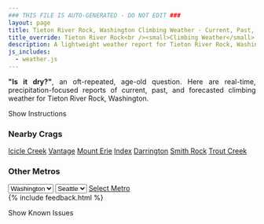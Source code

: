 ```yaml
---
### THIS FILE IS AUTO-GENERATED - DO NOT EDIT ###
layout: page
title: Tieton River Rock, Washington Climbing Weather - Current, Past, and Forecasted Report
title_override: Tieton River Rock<br /><small>Climbing Weather</small>
description: A lightweight weather report for Tieton River Rock, Washington. Optimized for slow internet connections.
js_includes:
  - weather.js
---
```


<section class="measure center lh-copy f5-ns f6 ph2 mv4" style="text-align: justify;">
<strong>"Is it dry?"</strong>, an oft-repeated, age-old question. Here are real-time,
precipitation-focused reports of current, past, and forecasted climbing weather for Tieton River Rock, Washington.
</section>

<p id="settings-toggle" class="mw5 b center tc hover-light-red black-70 pointer">Show Instructions</p>
<section id="settings" class="overflow-hidden" style="display:none;">
    <div class="mv2 ph2 center">
        <div class="fn f6 tc pv2">
            <p class="measure lh-copy center"><strong>Show/hide hourly forecasts</strong> by clicking the desired day.</p>
            <hr class="mw5 p0 mv2 o-60 b0 bt b--light-red light-red bg-light-red">
            <p class="measure lh-copy center"><strong>Current and Past conditions</strong> are measured by the nearest weather station. <strong>Forecast conditions</strong> are calculated and polled separately.</p>
            <hr class="mw5 p0 mv2 o-60 b0 bt b--light-red light-red bg-light-red">
            <p class="measure lh-copy center"><strong>Having issues?</strong> Try <a id="clear-cache" class="no-underline relative fancy-link light-red hover-light-red" href="#">clearing the local cache</a>.</p>
            <hr class="mw5 p0 mv2 o-60 b0 bt b--light-red light-red bg-light-red">
            <p class="measure lh-copy center">Weather data sourced from <a class="no-underline fancy-link relative light-red" target="_blank" href="https://www.weather.gov/documentation/services-web-api">weather.gov</a>.</p>
        </div>
    </div>
</section>
<section id="weather" data-crag="tieton-river-rock-washington" class="mv4-ns mv3 ph2 center"></section>
<section id="nearby" class="tc lh-copy">
  <h3>Nearby Crags</h3>
<a class="nowrap no-underline fancy-link relative light-red mh3" href="/crags/icicle-creek-washington-weather.html">Icicle Creek</a>
<a class="nowrap no-underline fancy-link relative light-red mh3" href="/crags/vantage-washington-weather.html">Vantage</a>
<a class="nowrap no-underline fancy-link relative light-red mh3" href="/crags/mount-erie-washington-weather.html">Mount Erie</a>
<a class="nowrap no-underline fancy-link relative light-red mh3" href="/crags/index-washington-weather.html">Index</a>
<a class="nowrap no-underline fancy-link relative light-red mh3" href="/crags/darrington-washington-weather.html">Darrington</a>
<a class="nowrap no-underline fancy-link relative light-red mh3" href="/crags/smith-rock-oregon-weather.html">Smith Rock</a>
<a class="nowrap no-underline fancy-link relative light-red mh3" href="/crags/trout-creek-oregon-weather.html">Trout Creek</a>
</section>
<section id="nearby" class="tc lh-copy">
  <h3>Other Metros</h3>
  <select class="ma1 bg-near-white pa2" id="stateSel">
    <option value="Texas">Texas</option>
    <option value="Washington" selected>Washington</option>
    <option value="Colorado">Colorado</option>
    <option value="Tennessee">Tennessee</option>
    <option value="Utah">Utah</option>
    <option value="California">California</option>
  </select>
  <select class="ma1 bg-near-white pa2" id="citySel">
    <option value="Seattle" selected>Seattle</option>
  </select>
  <a id="selectMetro" class="f6 link dim ph3 pv2 ma1 dib white bg-light-red" href="/crags/seattle-washington-weather.html">Select Metro</a>
  <script>
    var states = [];
    states["Texas"] = "Austin"
    states["Washington"] = "Seattle"
    states["Colorado"] = "Denver"
    states["Tennessee"] = "Nashville"
    states["Utah"] = "Salt Lake City"
    states["California"] = "San Francisco|Los Angeles"
  </script>
</section>
{% include feedback.html %}
<p id="issues-toggle" class="mw5 b center tc hover-light-red black-70 pointer">Show Known Issues</p>
<section id="issues" class="overflow-hidden tc f6">
</section>

<script>
  var weekly_PDT_70_159 = {"updated":"2022-11-18T05:30:49+00:00","units":"us","forecastGenerator":"BaselineForecastGenerator","generatedAt":"2022-11-18T08:38:50+00:00","updateTime":"2022-11-18T05:30:49+00:00","validTimes":"2022-11-17T23:00:00+00:00/P7DT15H","elevation":{"unitCode":"wmoUnit:m","value":1036.0152},"periods":[{"number":1,"name":"Overnight","startTime":"2022-11-18T00:00:00-08:00","endTime":"2022-11-18T06:00:00-08:00","isDaytime":false,"temperature":19,"temperatureUnit":"F","temperatureTrend":null,"windSpeed":"9 mph","windDirection":"NE","icon":"https://api.weather.gov/icons/land/night/skc?size=medium","shortForecast":"Clear","detailedForecast":"Clear, with a low around 19. Northeast wind around 9 mph."},{"number":2,"name":"Friday","startTime":"2022-11-18T06:00:00-08:00","endTime":"2022-11-18T18:00:00-08:00","isDaytime":true,"temperature":31,"temperatureUnit":"F","temperatureTrend":"falling","windSpeed":"7 mph","windDirection":"E","icon":"https://api.weather.gov/icons/land/day/skc?size=medium","shortForecast":"Sunny","detailedForecast":"Sunny. High near 31, with temperatures falling to around 26 in the afternoon. East wind around 7 mph."},{"number":3,"name":"Friday Night","startTime":"2022-11-18T18:00:00-08:00","endTime":"2022-11-19T06:00:00-08:00","isDaytime":false,"temperature":19,"temperatureUnit":"F","temperatureTrend":null,"windSpeed":"5 mph","windDirection":"SE","icon":"https://api.weather.gov/icons/land/night/skc?size=medium","shortForecast":"Clear","detailedForecast":"Clear, with a low around 19. Southeast wind around 5 mph."},{"number":4,"name":"Saturday","startTime":"2022-11-19T06:00:00-08:00","endTime":"2022-11-19T18:00:00-08:00","isDaytime":true,"temperature":32,"temperatureUnit":"F","temperatureTrend":null,"windSpeed":"7 mph","windDirection":"SE","icon":"https://api.weather.gov/icons/land/day/few?size=medium","shortForecast":"Sunny","detailedForecast":"Sunny, with a high near 32. Southeast wind around 7 mph."},{"number":5,"name":"Saturday Night","startTime":"2022-11-19T18:00:00-08:00","endTime":"2022-11-20T06:00:00-08:00","isDaytime":false,"temperature":18,"temperatureUnit":"F","temperatureTrend":null,"windSpeed":"7 mph","windDirection":"S","icon":"https://api.weather.gov/icons/land/night/few?size=medium","shortForecast":"Mostly Clear","detailedForecast":"Mostly clear, with a low around 18. South wind around 7 mph."},{"number":6,"name":"Sunday","startTime":"2022-11-20T06:00:00-08:00","endTime":"2022-11-20T18:00:00-08:00","isDaytime":true,"temperature":34,"temperatureUnit":"F","temperatureTrend":null,"windSpeed":"7 to 10 mph","windDirection":"SE","icon":"https://api.weather.gov/icons/land/day/bkn?size=medium","shortForecast":"Partly Sunny","detailedForecast":"Partly sunny, with a high near 34."},{"number":7,"name":"Sunday Night","startTime":"2022-11-20T18:00:00-08:00","endTime":"2022-11-21T06:00:00-08:00","isDaytime":false,"temperature":27,"temperatureUnit":"F","temperatureTrend":null,"windSpeed":"9 mph","windDirection":"SW","icon":"https://api.weather.gov/icons/land/night/bkn/snow,20?size=medium","shortForecast":"Mostly Cloudy then Slight Chance Light Snow","detailedForecast":"A slight chance of snow after 4am. Mostly cloudy, with a low around 27. Chance of precipitation is 20%."},{"number":8,"name":"Monday","startTime":"2022-11-21T06:00:00-08:00","endTime":"2022-11-21T18:00:00-08:00","isDaytime":true,"temperature":35,"temperatureUnit":"F","temperatureTrend":null,"windSpeed":"10 mph","windDirection":"S","icon":"https://api.weather.gov/icons/land/day/snow,20?size=medium","shortForecast":"Slight Chance Light Snow","detailedForecast":"A slight chance of snow. Partly sunny, with a high near 35. Chance of precipitation is 20%."},{"number":9,"name":"Monday Night","startTime":"2022-11-21T18:00:00-08:00","endTime":"2022-11-22T06:00:00-08:00","isDaytime":false,"temperature":29,"temperatureUnit":"F","temperatureTrend":null,"windSpeed":"9 mph","windDirection":"SW","icon":"https://api.weather.gov/icons/land/night/snow_fzra,40/snow_fzra,50?size=medium","shortForecast":"Chance Light Snow","detailedForecast":"A slight chance of snow before 7pm, then a chance of snow and a slight chance of freezing rain. Mostly cloudy, with a low around 29. Chance of precipitation is 50%. Little or no snow accumulation expected."},{"number":10,"name":"Tuesday","startTime":"2022-11-22T06:00:00-08:00","endTime":"2022-11-22T18:00:00-08:00","isDaytime":true,"temperature":37,"temperatureUnit":"F","temperatureTrend":null,"windSpeed":"7 to 13 mph","windDirection":"SW","icon":"https://api.weather.gov/icons/land/day/snow?size=medium","shortForecast":"Chance Light Snow","detailedForecast":"A chance of snow before 4pm, then a chance of rain and snow. Mostly cloudy, with a high near 37. New snow accumulation of less than half an inch possible."},{"number":11,"name":"Tuesday Night","startTime":"2022-11-22T18:00:00-08:00","endTime":"2022-11-23T06:00:00-08:00","isDaytime":false,"temperature":34,"temperatureUnit":"F","temperatureTrend":null,"windSpeed":"12 mph","windDirection":"W","icon":"https://api.weather.gov/icons/land/night/snow?size=medium","shortForecast":"Chance Rain And Snow","detailedForecast":"A chance of rain and snow. Mostly cloudy, with a low around 34. Little or no snow accumulation expected."},{"number":12,"name":"Wednesday","startTime":"2022-11-23T06:00:00-08:00","endTime":"2022-11-23T18:00:00-08:00","isDaytime":true,"temperature":40,"temperatureUnit":"F","temperatureTrend":null,"windSpeed":"12 mph","windDirection":"W","icon":"https://api.weather.gov/icons/land/day/snow?size=medium","shortForecast":"Chance Rain And Snow","detailedForecast":"A chance of rain and snow. Mostly cloudy, with a high near 40. Little or no snow accumulation expected."},{"number":13,"name":"Wednesday Night","startTime":"2022-11-23T18:00:00-08:00","endTime":"2022-11-24T06:00:00-08:00","isDaytime":false,"temperature":34,"temperatureUnit":"F","temperatureTrend":null,"windSpeed":"12 mph","windDirection":"W","icon":"https://api.weather.gov/icons/land/night/rain?size=medium","shortForecast":"Chance Rain","detailedForecast":"A chance of rain. Mostly cloudy, with a low around 34."},{"number":14,"name":"Thanksgiving Day","startTime":"2022-11-24T06:00:00-08:00","endTime":"2022-11-24T18:00:00-08:00","isDaytime":true,"temperature":43,"temperatureUnit":"F","temperatureTrend":null,"windSpeed":"12 to 15 mph","windDirection":"W","icon":"https://api.weather.gov/icons/land/day/rain?size=medium","shortForecast":"Chance Light Rain","detailedForecast":"A chance of rain. Mostly cloudy, with a high near 43."}]}
  var hourly_PDT_70_159 = {"@context":["https://geojson.org/geojson-ld/geojson-context.jsonld",{"@version":"1.1","wx":"https://api.weather.gov/ontology#","geo":"http://www.opengis.net/ont/geosparql#","unit":"http://codes.wmo.int/common/unit/","@vocab":"https://api.weather.gov/ontology#"}],"type":"Feature","geometry":{"type":"Polygon","coordinates":[[[-120.9671881,46.703641],[-120.961331,46.682921],[-120.9311391,46.686934],[-120.9369897,46.7076543],[-120.9671881,46.703641]]]},"properties":{"updated":"2022-11-18T05:30:49+00:00","units":"us","forecastGenerator":"HourlyForecastGenerator","generatedAt":"2022-11-18T08:38:50+00:00","updateTime":"2022-11-18T05:30:49+00:00","validTimes":"2022-11-17T23:00:00+00:00/P7DT15H","elevation":{"unitCode":"wmoUnit:m","value":1036.0152},"periods":[{"number":1,"name":"","startTime":"2022-11-18T00:00:00-08:00","endTime":"2022-11-18T01:00:00-08:00","isDaytime":false,"temperature":21,"temperatureUnit":"F","temperatureTrend":null,"windSpeed":"9 mph","windDirection":"NE","icon":"https://api.weather.gov/icons/land/night/skc?size=small","shortForecast":"Clear","detailedForecast":""},{"number":2,"name":"","startTime":"2022-11-18T01:00:00-08:00","endTime":"2022-11-18T02:00:00-08:00","isDaytime":false,"temperature":21,"temperatureUnit":"F","temperatureTrend":null,"windSpeed":"7 mph","windDirection":"NE","icon":"https://api.weather.gov/icons/land/night/skc?size=small","shortForecast":"Clear","detailedForecast":""},{"number":3,"name":"","startTime":"2022-11-18T02:00:00-08:00","endTime":"2022-11-18T03:00:00-08:00","isDaytime":false,"temperature":21,"temperatureUnit":"F","temperatureTrend":null,"windSpeed":"7 mph","windDirection":"NE","icon":"https://api.weather.gov/icons/land/night/skc?size=small","shortForecast":"Clear","detailedForecast":""},{"number":4,"name":"","startTime":"2022-11-18T03:00:00-08:00","endTime":"2022-11-18T04:00:00-08:00","isDaytime":false,"temperature":21,"temperatureUnit":"F","temperatureTrend":null,"windSpeed":"7 mph","windDirection":"NE","icon":"https://api.weather.gov/icons/land/night/skc?size=small","shortForecast":"Clear","detailedForecast":""},{"number":5,"name":"","startTime":"2022-11-18T04:00:00-08:00","endTime":"2022-11-18T05:00:00-08:00","isDaytime":false,"temperature":21,"temperatureUnit":"F","temperatureTrend":null,"windSpeed":"7 mph","windDirection":"NE","icon":"https://api.weather.gov/icons/land/night/skc?size=small","shortForecast":"Clear","detailedForecast":""},{"number":6,"name":"","startTime":"2022-11-18T05:00:00-08:00","endTime":"2022-11-18T06:00:00-08:00","isDaytime":false,"temperature":20,"temperatureUnit":"F","temperatureTrend":null,"windSpeed":"7 mph","windDirection":"NE","icon":"https://api.weather.gov/icons/land/night/skc?size=small","shortForecast":"Clear","detailedForecast":""},{"number":7,"name":"","startTime":"2022-11-18T06:00:00-08:00","endTime":"2022-11-18T07:00:00-08:00","isDaytime":true,"temperature":19,"temperatureUnit":"F","temperatureTrend":null,"windSpeed":"7 mph","windDirection":"NE","icon":"https://api.weather.gov/icons/land/day/skc?size=small","shortForecast":"Sunny","detailedForecast":""},{"number":8,"name":"","startTime":"2022-11-18T07:00:00-08:00","endTime":"2022-11-18T08:00:00-08:00","isDaytime":true,"temperature":19,"temperatureUnit":"F","temperatureTrend":null,"windSpeed":"7 mph","windDirection":"NE","icon":"https://api.weather.gov/icons/land/day/skc?size=small","shortForecast":"Sunny","detailedForecast":""},{"number":9,"name":"","startTime":"2022-11-18T08:00:00-08:00","endTime":"2022-11-18T09:00:00-08:00","isDaytime":true,"temperature":22,"temperatureUnit":"F","temperatureTrend":null,"windSpeed":"7 mph","windDirection":"NE","icon":"https://api.weather.gov/icons/land/day/skc?size=small","shortForecast":"Sunny","detailedForecast":""},{"number":10,"name":"","startTime":"2022-11-18T09:00:00-08:00","endTime":"2022-11-18T10:00:00-08:00","isDaytime":true,"temperature":25,"temperatureUnit":"F","temperatureTrend":null,"windSpeed":"7 mph","windDirection":"NE","icon":"https://api.weather.gov/icons/land/day/skc?size=small","shortForecast":"Sunny","detailedForecast":""},{"number":11,"name":"","startTime":"2022-11-18T10:00:00-08:00","endTime":"2022-11-18T11:00:00-08:00","isDaytime":true,"temperature":27,"temperatureUnit":"F","temperatureTrend":null,"windSpeed":"5 mph","windDirection":"E","icon":"https://api.weather.gov/icons/land/day/skc?size=small","shortForecast":"Sunny","detailedForecast":""},{"number":12,"name":"","startTime":"2022-11-18T11:00:00-08:00","endTime":"2022-11-18T12:00:00-08:00","isDaytime":true,"temperature":29,"temperatureUnit":"F","temperatureTrend":null,"windSpeed":"5 mph","windDirection":"E","icon":"https://api.weather.gov/icons/land/day/skc?size=small","shortForecast":"Sunny","detailedForecast":""},{"number":13,"name":"","startTime":"2022-11-18T12:00:00-08:00","endTime":"2022-11-18T13:00:00-08:00","isDaytime":true,"temperature":31,"temperatureUnit":"F","temperatureTrend":null,"windSpeed":"5 mph","windDirection":"E","icon":"https://api.weather.gov/icons/land/day/skc?size=small","shortForecast":"Sunny","detailedForecast":""},{"number":14,"name":"","startTime":"2022-11-18T13:00:00-08:00","endTime":"2022-11-18T14:00:00-08:00","isDaytime":true,"temperature":31,"temperatureUnit":"F","temperatureTrend":null,"windSpeed":"6 mph","windDirection":"E","icon":"https://api.weather.gov/icons/land/day/skc?size=small","shortForecast":"Sunny","detailedForecast":""},{"number":15,"name":"","startTime":"2022-11-18T14:00:00-08:00","endTime":"2022-11-18T15:00:00-08:00","isDaytime":true,"temperature":31,"temperatureUnit":"F","temperatureTrend":null,"windSpeed":"6 mph","windDirection":"E","icon":"https://api.weather.gov/icons/land/day/skc?size=small","shortForecast":"Sunny","detailedForecast":""},{"number":16,"name":"","startTime":"2022-11-18T15:00:00-08:00","endTime":"2022-11-18T16:00:00-08:00","isDaytime":true,"temperature":30,"temperatureUnit":"F","temperatureTrend":null,"windSpeed":"6 mph","windDirection":"E","icon":"https://api.weather.gov/icons/land/day/skc?size=small","shortForecast":"Sunny","detailedForecast":""},{"number":17,"name":"","startTime":"2022-11-18T16:00:00-08:00","endTime":"2022-11-18T17:00:00-08:00","isDaytime":true,"temperature":28,"temperatureUnit":"F","temperatureTrend":null,"windSpeed":"5 mph","windDirection":"SE","icon":"https://api.weather.gov/icons/land/day/skc?size=small","shortForecast":"Sunny","detailedForecast":""},{"number":18,"name":"","startTime":"2022-11-18T17:00:00-08:00","endTime":"2022-11-18T18:00:00-08:00","isDaytime":true,"temperature":26,"temperatureUnit":"F","temperatureTrend":null,"windSpeed":"5 mph","windDirection":"SE","icon":"https://api.weather.gov/icons/land/day/skc?size=small","shortForecast":"Sunny","detailedForecast":""},{"number":19,"name":"","startTime":"2022-11-18T18:00:00-08:00","endTime":"2022-11-18T19:00:00-08:00","isDaytime":false,"temperature":24,"temperatureUnit":"F","temperatureTrend":null,"windSpeed":"5 mph","windDirection":"SE","icon":"https://api.weather.gov/icons/land/night/skc?size=small","shortForecast":"Clear","detailedForecast":""},{"number":20,"name":"","startTime":"2022-11-18T19:00:00-08:00","endTime":"2022-11-18T20:00:00-08:00","isDaytime":false,"temperature":22,"temperatureUnit":"F","temperatureTrend":null,"windSpeed":"5 mph","windDirection":"SE","icon":"https://api.weather.gov/icons/land/night/skc?size=small","shortForecast":"Clear","detailedForecast":""},{"number":21,"name":"","startTime":"2022-11-18T20:00:00-08:00","endTime":"2022-11-18T21:00:00-08:00","isDaytime":false,"temperature":22,"temperatureUnit":"F","temperatureTrend":null,"windSpeed":"5 mph","windDirection":"SE","icon":"https://api.weather.gov/icons/land/night/skc?size=small","shortForecast":"Clear","detailedForecast":""},{"number":22,"name":"","startTime":"2022-11-18T21:00:00-08:00","endTime":"2022-11-18T22:00:00-08:00","isDaytime":false,"temperature":22,"temperatureUnit":"F","temperatureTrend":null,"windSpeed":"5 mph","windDirection":"SE","icon":"https://api.weather.gov/icons/land/night/skc?size=small","shortForecast":"Clear","detailedForecast":""},{"number":23,"name":"","startTime":"2022-11-18T22:00:00-08:00","endTime":"2022-11-18T23:00:00-08:00","isDaytime":false,"temperature":22,"temperatureUnit":"F","temperatureTrend":null,"windSpeed":"5 mph","windDirection":"S","icon":"https://api.weather.gov/icons/land/night/skc?size=small","shortForecast":"Clear","detailedForecast":""},{"number":24,"name":"","startTime":"2022-11-18T23:00:00-08:00","endTime":"2022-11-19T00:00:00-08:00","isDaytime":false,"temperature":22,"temperatureUnit":"F","temperatureTrend":null,"windSpeed":"5 mph","windDirection":"S","icon":"https://api.weather.gov/icons/land/night/skc?size=small","shortForecast":"Clear","detailedForecast":""},{"number":25,"name":"","startTime":"2022-11-19T00:00:00-08:00","endTime":"2022-11-19T01:00:00-08:00","isDaytime":false,"temperature":22,"temperatureUnit":"F","temperatureTrend":null,"windSpeed":"5 mph","windDirection":"S","icon":"https://api.weather.gov/icons/land/night/skc?size=small","shortForecast":"Clear","detailedForecast":""},{"number":26,"name":"","startTime":"2022-11-19T01:00:00-08:00","endTime":"2022-11-19T02:00:00-08:00","isDaytime":false,"temperature":21,"temperatureUnit":"F","temperatureTrend":null,"windSpeed":"5 mph","windDirection":"S","icon":"https://api.weather.gov/icons/land/night/few?size=small","shortForecast":"Mostly Clear","detailedForecast":""},{"number":27,"name":"","startTime":"2022-11-19T02:00:00-08:00","endTime":"2022-11-19T03:00:00-08:00","isDaytime":false,"temperature":21,"temperatureUnit":"F","temperatureTrend":null,"windSpeed":"5 mph","windDirection":"S","icon":"https://api.weather.gov/icons/land/night/few?size=small","shortForecast":"Mostly Clear","detailedForecast":""},{"number":28,"name":"","startTime":"2022-11-19T03:00:00-08:00","endTime":"2022-11-19T04:00:00-08:00","isDaytime":false,"temperature":20,"temperatureUnit":"F","temperatureTrend":null,"windSpeed":"5 mph","windDirection":"S","icon":"https://api.weather.gov/icons/land/night/few?size=small","shortForecast":"Mostly Clear","detailedForecast":""},{"number":29,"name":"","startTime":"2022-11-19T04:00:00-08:00","endTime":"2022-11-19T05:00:00-08:00","isDaytime":false,"temperature":19,"temperatureUnit":"F","temperatureTrend":null,"windSpeed":"5 mph","windDirection":"S","icon":"https://api.weather.gov/icons/land/night/skc?size=small","shortForecast":"Clear","detailedForecast":""},{"number":30,"name":"","startTime":"2022-11-19T05:00:00-08:00","endTime":"2022-11-19T06:00:00-08:00","isDaytime":false,"temperature":19,"temperatureUnit":"F","temperatureTrend":null,"windSpeed":"5 mph","windDirection":"S","icon":"https://api.weather.gov/icons/land/night/skc?size=small","shortForecast":"Clear","detailedForecast":""},{"number":31,"name":"","startTime":"2022-11-19T06:00:00-08:00","endTime":"2022-11-19T07:00:00-08:00","isDaytime":true,"temperature":19,"temperatureUnit":"F","temperatureTrend":null,"windSpeed":"5 mph","windDirection":"S","icon":"https://api.weather.gov/icons/land/day/skc?size=small","shortForecast":"Sunny","detailedForecast":""},{"number":32,"name":"","startTime":"2022-11-19T07:00:00-08:00","endTime":"2022-11-19T08:00:00-08:00","isDaytime":true,"temperature":20,"temperatureUnit":"F","temperatureTrend":null,"windSpeed":"5 mph","windDirection":"S","icon":"https://api.weather.gov/icons/land/day/few?size=small","shortForecast":"Sunny","detailedForecast":""},{"number":33,"name":"","startTime":"2022-11-19T08:00:00-08:00","endTime":"2022-11-19T09:00:00-08:00","isDaytime":true,"temperature":23,"temperatureUnit":"F","temperatureTrend":null,"windSpeed":"5 mph","windDirection":"S","icon":"https://api.weather.gov/icons/land/day/few?size=small","shortForecast":"Sunny","detailedForecast":""},{"number":34,"name":"","startTime":"2022-11-19T09:00:00-08:00","endTime":"2022-11-19T10:00:00-08:00","isDaytime":true,"temperature":26,"temperatureUnit":"F","temperatureTrend":null,"windSpeed":"5 mph","windDirection":"S","icon":"https://api.weather.gov/icons/land/day/few?size=small","shortForecast":"Sunny","detailedForecast":""},{"number":35,"name":"","startTime":"2022-11-19T10:00:00-08:00","endTime":"2022-11-19T11:00:00-08:00","isDaytime":true,"temperature":29,"temperatureUnit":"F","temperatureTrend":null,"windSpeed":"6 mph","windDirection":"SE","icon":"https://api.weather.gov/icons/land/day/few?size=small","shortForecast":"Sunny","detailedForecast":""},{"number":36,"name":"","startTime":"2022-11-19T11:00:00-08:00","endTime":"2022-11-19T12:00:00-08:00","isDaytime":true,"temperature":31,"temperatureUnit":"F","temperatureTrend":null,"windSpeed":"6 mph","windDirection":"SE","icon":"https://api.weather.gov/icons/land/day/few?size=small","shortForecast":"Sunny","detailedForecast":""},{"number":37,"name":"","startTime":"2022-11-19T12:00:00-08:00","endTime":"2022-11-19T13:00:00-08:00","isDaytime":true,"temperature":32,"temperatureUnit":"F","temperatureTrend":null,"windSpeed":"6 mph","windDirection":"SE","icon":"https://api.weather.gov/icons/land/day/few?size=small","shortForecast":"Sunny","detailedForecast":""},{"number":38,"name":"","startTime":"2022-11-19T13:00:00-08:00","endTime":"2022-11-19T14:00:00-08:00","isDaytime":true,"temperature":32,"temperatureUnit":"F","temperatureTrend":null,"windSpeed":"7 mph","windDirection":"SE","icon":"https://api.weather.gov/icons/land/day/few?size=small","shortForecast":"Sunny","detailedForecast":""},{"number":39,"name":"","startTime":"2022-11-19T14:00:00-08:00","endTime":"2022-11-19T15:00:00-08:00","isDaytime":true,"temperature":31,"temperatureUnit":"F","temperatureTrend":null,"windSpeed":"7 mph","windDirection":"SE","icon":"https://api.weather.gov/icons/land/day/few?size=small","shortForecast":"Sunny","detailedForecast":""},{"number":40,"name":"","startTime":"2022-11-19T15:00:00-08:00","endTime":"2022-11-19T16:00:00-08:00","isDaytime":true,"temperature":30,"temperatureUnit":"F","temperatureTrend":null,"windSpeed":"7 mph","windDirection":"SE","icon":"https://api.weather.gov/icons/land/day/few?size=small","shortForecast":"Sunny","detailedForecast":""},{"number":41,"name":"","startTime":"2022-11-19T16:00:00-08:00","endTime":"2022-11-19T17:00:00-08:00","isDaytime":true,"temperature":28,"temperatureUnit":"F","temperatureTrend":null,"windSpeed":"6 mph","windDirection":"SE","icon":"https://api.weather.gov/icons/land/day/few?size=small","shortForecast":"Sunny","detailedForecast":""},{"number":42,"name":"","startTime":"2022-11-19T17:00:00-08:00","endTime":"2022-11-19T18:00:00-08:00","isDaytime":true,"temperature":25,"temperatureUnit":"F","temperatureTrend":null,"windSpeed":"6 mph","windDirection":"SE","icon":"https://api.weather.gov/icons/land/day/few?size=small","shortForecast":"Sunny","detailedForecast":""},{"number":43,"name":"","startTime":"2022-11-19T18:00:00-08:00","endTime":"2022-11-19T19:00:00-08:00","isDaytime":false,"temperature":22,"temperatureUnit":"F","temperatureTrend":null,"windSpeed":"6 mph","windDirection":"SE","icon":"https://api.weather.gov/icons/land/night/few?size=small","shortForecast":"Mostly Clear","detailedForecast":""},{"number":44,"name":"","startTime":"2022-11-19T19:00:00-08:00","endTime":"2022-11-19T20:00:00-08:00","isDaytime":false,"temperature":20,"temperatureUnit":"F","temperatureTrend":null,"windSpeed":"5 mph","windDirection":"S","icon":"https://api.weather.gov/icons/land/night/few?size=small","shortForecast":"Mostly Clear","detailedForecast":""},{"number":45,"name":"","startTime":"2022-11-19T20:00:00-08:00","endTime":"2022-11-19T21:00:00-08:00","isDaytime":false,"temperature":20,"temperatureUnit":"F","temperatureTrend":null,"windSpeed":"5 mph","windDirection":"S","icon":"https://api.weather.gov/icons/land/night/few?size=small","shortForecast":"Mostly Clear","detailedForecast":""},{"number":46,"name":"","startTime":"2022-11-19T21:00:00-08:00","endTime":"2022-11-19T22:00:00-08:00","isDaytime":false,"temperature":20,"temperatureUnit":"F","temperatureTrend":null,"windSpeed":"5 mph","windDirection":"S","icon":"https://api.weather.gov/icons/land/night/few?size=small","shortForecast":"Mostly Clear","detailedForecast":""},{"number":47,"name":"","startTime":"2022-11-19T22:00:00-08:00","endTime":"2022-11-19T23:00:00-08:00","isDaytime":false,"temperature":21,"temperatureUnit":"F","temperatureTrend":null,"windSpeed":"5 mph","windDirection":"S","icon":"https://api.weather.gov/icons/land/night/few?size=small","shortForecast":"Mostly Clear","detailedForecast":""},{"number":48,"name":"","startTime":"2022-11-19T23:00:00-08:00","endTime":"2022-11-20T00:00:00-08:00","isDaytime":false,"temperature":21,"temperatureUnit":"F","temperatureTrend":null,"windSpeed":"5 mph","windDirection":"S","icon":"https://api.weather.gov/icons/land/night/few?size=small","shortForecast":"Mostly Clear","detailedForecast":""},{"number":49,"name":"","startTime":"2022-11-20T00:00:00-08:00","endTime":"2022-11-20T01:00:00-08:00","isDaytime":false,"temperature":21,"temperatureUnit":"F","temperatureTrend":null,"windSpeed":"5 mph","windDirection":"S","icon":"https://api.weather.gov/icons/land/night/few?size=small","shortForecast":"Mostly Clear","detailedForecast":""},{"number":50,"name":"","startTime":"2022-11-20T01:00:00-08:00","endTime":"2022-11-20T02:00:00-08:00","isDaytime":false,"temperature":20,"temperatureUnit":"F","temperatureTrend":null,"windSpeed":"5 mph","windDirection":"S","icon":"https://api.weather.gov/icons/land/night/sct?size=small","shortForecast":"Partly Cloudy","detailedForecast":""},{"number":51,"name":"","startTime":"2022-11-20T02:00:00-08:00","endTime":"2022-11-20T03:00:00-08:00","isDaytime":false,"temperature":19,"temperatureUnit":"F","temperatureTrend":null,"windSpeed":"5 mph","windDirection":"S","icon":"https://api.weather.gov/icons/land/night/sct?size=small","shortForecast":"Partly Cloudy","detailedForecast":""},{"number":52,"name":"","startTime":"2022-11-20T03:00:00-08:00","endTime":"2022-11-20T04:00:00-08:00","isDaytime":false,"temperature":19,"temperatureUnit":"F","temperatureTrend":null,"windSpeed":"5 mph","windDirection":"S","icon":"https://api.weather.gov/icons/land/night/sct?size=small","shortForecast":"Partly Cloudy","detailedForecast":""},{"number":53,"name":"","startTime":"2022-11-20T04:00:00-08:00","endTime":"2022-11-20T05:00:00-08:00","isDaytime":false,"temperature":18,"temperatureUnit":"F","temperatureTrend":null,"windSpeed":"7 mph","windDirection":"W","icon":"https://api.weather.gov/icons/land/night/sct?size=small","shortForecast":"Partly Cloudy","detailedForecast":""},{"number":54,"name":"","startTime":"2022-11-20T05:00:00-08:00","endTime":"2022-11-20T06:00:00-08:00","isDaytime":false,"temperature":18,"temperatureUnit":"F","temperatureTrend":null,"windSpeed":"7 mph","windDirection":"W","icon":"https://api.weather.gov/icons/land/night/sct?size=small","shortForecast":"Partly Cloudy","detailedForecast":""},{"number":55,"name":"","startTime":"2022-11-20T06:00:00-08:00","endTime":"2022-11-20T07:00:00-08:00","isDaytime":true,"temperature":18,"temperatureUnit":"F","temperatureTrend":null,"windSpeed":"7 mph","windDirection":"W","icon":"https://api.weather.gov/icons/land/day/sct?size=small","shortForecast":"Mostly Sunny","detailedForecast":""},{"number":56,"name":"","startTime":"2022-11-20T07:00:00-08:00","endTime":"2022-11-20T08:00:00-08:00","isDaytime":true,"temperature":20,"temperatureUnit":"F","temperatureTrend":null,"windSpeed":"8 mph","windDirection":"W","icon":"https://api.weather.gov/icons/land/day/sct?size=small","shortForecast":"Mostly Sunny","detailedForecast":""},{"number":57,"name":"","startTime":"2022-11-20T08:00:00-08:00","endTime":"2022-11-20T09:00:00-08:00","isDaytime":true,"temperature":23,"temperatureUnit":"F","temperatureTrend":null,"windSpeed":"8 mph","windDirection":"W","icon":"https://api.weather.gov/icons/land/day/sct?size=small","shortForecast":"Mostly Sunny","detailedForecast":""},{"number":58,"name":"","startTime":"2022-11-20T09:00:00-08:00","endTime":"2022-11-20T10:00:00-08:00","isDaytime":true,"temperature":27,"temperatureUnit":"F","temperatureTrend":null,"windSpeed":"8 mph","windDirection":"W","icon":"https://api.weather.gov/icons/land/day/sct?size=small","shortForecast":"Mostly Sunny","detailedForecast":""},{"number":59,"name":"","startTime":"2022-11-20T10:00:00-08:00","endTime":"2022-11-20T11:00:00-08:00","isDaytime":true,"temperature":31,"temperatureUnit":"F","temperatureTrend":null,"windSpeed":"8 mph","windDirection":"E","icon":"https://api.weather.gov/icons/land/day/sct?size=small","shortForecast":"Mostly Sunny","detailedForecast":""},{"number":60,"name":"","startTime":"2022-11-20T11:00:00-08:00","endTime":"2022-11-20T12:00:00-08:00","isDaytime":true,"temperature":33,"temperatureUnit":"F","temperatureTrend":null,"windSpeed":"8 mph","windDirection":"E","icon":"https://api.weather.gov/icons/land/day/sct?size=small","shortForecast":"Mostly Sunny","detailedForecast":""},{"number":61,"name":"","startTime":"2022-11-20T12:00:00-08:00","endTime":"2022-11-20T13:00:00-08:00","isDaytime":true,"temperature":34,"temperatureUnit":"F","temperatureTrend":null,"windSpeed":"8 mph","windDirection":"E","icon":"https://api.weather.gov/icons/land/day/sct?size=small","shortForecast":"Mostly Sunny","detailedForecast":""},{"number":62,"name":"","startTime":"2022-11-20T13:00:00-08:00","endTime":"2022-11-20T14:00:00-08:00","isDaytime":true,"temperature":34,"temperatureUnit":"F","temperatureTrend":null,"windSpeed":"10 mph","windDirection":"E","icon":"https://api.weather.gov/icons/land/day/bkn?size=small","shortForecast":"Partly Sunny","detailedForecast":""},{"number":63,"name":"","startTime":"2022-11-20T14:00:00-08:00","endTime":"2022-11-20T15:00:00-08:00","isDaytime":true,"temperature":33,"temperatureUnit":"F","temperatureTrend":null,"windSpeed":"10 mph","windDirection":"E","icon":"https://api.weather.gov/icons/land/day/bkn?size=small","shortForecast":"Partly Sunny","detailedForecast":""},{"number":64,"name":"","startTime":"2022-11-20T15:00:00-08:00","endTime":"2022-11-20T16:00:00-08:00","isDaytime":true,"temperature":33,"temperatureUnit":"F","temperatureTrend":null,"windSpeed":"10 mph","windDirection":"E","icon":"https://api.weather.gov/icons/land/day/bkn?size=small","shortForecast":"Partly Sunny","detailedForecast":""},{"number":65,"name":"","startTime":"2022-11-20T16:00:00-08:00","endTime":"2022-11-20T17:00:00-08:00","isDaytime":true,"temperature":32,"temperatureUnit":"F","temperatureTrend":null,"windSpeed":"9 mph","windDirection":"SE","icon":"https://api.weather.gov/icons/land/day/bkn?size=small","shortForecast":"Mostly Cloudy","detailedForecast":""},{"number":66,"name":"","startTime":"2022-11-20T17:00:00-08:00","endTime":"2022-11-20T18:00:00-08:00","isDaytime":true,"temperature":31,"temperatureUnit":"F","temperatureTrend":null,"windSpeed":"9 mph","windDirection":"SE","icon":"https://api.weather.gov/icons/land/day/bkn?size=small","shortForecast":"Mostly Cloudy","detailedForecast":""},{"number":67,"name":"","startTime":"2022-11-20T18:00:00-08:00","endTime":"2022-11-20T19:00:00-08:00","isDaytime":false,"temperature":31,"temperatureUnit":"F","temperatureTrend":null,"windSpeed":"9 mph","windDirection":"SE","icon":"https://api.weather.gov/icons/land/night/bkn?size=small","shortForecast":"Mostly Cloudy","detailedForecast":""},{"number":68,"name":"","startTime":"2022-11-20T19:00:00-08:00","endTime":"2022-11-20T20:00:00-08:00","isDaytime":false,"temperature":31,"temperatureUnit":"F","temperatureTrend":null,"windSpeed":"7 mph","windDirection":"W","icon":"https://api.weather.gov/icons/land/night/bkn?size=small","shortForecast":"Mostly Cloudy","detailedForecast":""},{"number":69,"name":"","startTime":"2022-11-20T20:00:00-08:00","endTime":"2022-11-20T21:00:00-08:00","isDaytime":false,"temperature":31,"temperatureUnit":"F","temperatureTrend":null,"windSpeed":"7 mph","windDirection":"W","icon":"https://api.weather.gov/icons/land/night/bkn?size=small","shortForecast":"Mostly Cloudy","detailedForecast":""},{"number":70,"name":"","startTime":"2022-11-20T21:00:00-08:00","endTime":"2022-11-20T22:00:00-08:00","isDaytime":false,"temperature":30,"temperatureUnit":"F","temperatureTrend":null,"windSpeed":"7 mph","windDirection":"W","icon":"https://api.weather.gov/icons/land/night/bkn?size=small","shortForecast":"Mostly Cloudy","detailedForecast":""},{"number":71,"name":"","startTime":"2022-11-20T22:00:00-08:00","endTime":"2022-11-20T23:00:00-08:00","isDaytime":false,"temperature":30,"temperatureUnit":"F","temperatureTrend":null,"windSpeed":"8 mph","windDirection":"W","icon":"https://api.weather.gov/icons/land/night/bkn?size=small","shortForecast":"Mostly Cloudy","detailedForecast":""},{"number":72,"name":"","startTime":"2022-11-20T23:00:00-08:00","endTime":"2022-11-21T00:00:00-08:00","isDaytime":false,"temperature":29,"temperatureUnit":"F","temperatureTrend":null,"windSpeed":"8 mph","windDirection":"W","icon":"https://api.weather.gov/icons/land/night/bkn?size=small","shortForecast":"Mostly Cloudy","detailedForecast":""},{"number":73,"name":"","startTime":"2022-11-21T00:00:00-08:00","endTime":"2022-11-21T01:00:00-08:00","isDaytime":false,"temperature":29,"temperatureUnit":"F","temperatureTrend":null,"windSpeed":"8 mph","windDirection":"W","icon":"https://api.weather.gov/icons/land/night/bkn?size=small","shortForecast":"Mostly Cloudy","detailedForecast":""},{"number":74,"name":"","startTime":"2022-11-21T01:00:00-08:00","endTime":"2022-11-21T02:00:00-08:00","isDaytime":false,"temperature":28,"temperatureUnit":"F","temperatureTrend":null,"windSpeed":"8 mph","windDirection":"W","icon":"https://api.weather.gov/icons/land/night/bkn?size=small","shortForecast":"Mostly Cloudy","detailedForecast":""},{"number":75,"name":"","startTime":"2022-11-21T02:00:00-08:00","endTime":"2022-11-21T03:00:00-08:00","isDaytime":false,"temperature":27,"temperatureUnit":"F","temperatureTrend":null,"windSpeed":"8 mph","windDirection":"W","icon":"https://api.weather.gov/icons/land/night/bkn?size=small","shortForecast":"Mostly Cloudy","detailedForecast":""},{"number":76,"name":"","startTime":"2022-11-21T03:00:00-08:00","endTime":"2022-11-21T04:00:00-08:00","isDaytime":false,"temperature":27,"temperatureUnit":"F","temperatureTrend":null,"windSpeed":"8 mph","windDirection":"W","icon":"https://api.weather.gov/icons/land/night/bkn?size=small","shortForecast":"Mostly Cloudy","detailedForecast":""},{"number":77,"name":"","startTime":"2022-11-21T04:00:00-08:00","endTime":"2022-11-21T05:00:00-08:00","isDaytime":false,"temperature":27,"temperatureUnit":"F","temperatureTrend":null,"windSpeed":"9 mph","windDirection":"W","icon":"https://api.weather.gov/icons/land/night/snow?size=small","shortForecast":"Slight Chance Light Snow","detailedForecast":""},{"number":78,"name":"","startTime":"2022-11-21T05:00:00-08:00","endTime":"2022-11-21T06:00:00-08:00","isDaytime":false,"temperature":28,"temperatureUnit":"F","temperatureTrend":null,"windSpeed":"9 mph","windDirection":"W","icon":"https://api.weather.gov/icons/land/night/snow?size=small","shortForecast":"Slight Chance Light Snow","detailedForecast":""},{"number":79,"name":"","startTime":"2022-11-21T06:00:00-08:00","endTime":"2022-11-21T07:00:00-08:00","isDaytime":true,"temperature":29,"temperatureUnit":"F","temperatureTrend":null,"windSpeed":"9 mph","windDirection":"W","icon":"https://api.weather.gov/icons/land/day/snow?size=small","shortForecast":"Slight Chance Light Snow","detailedForecast":""},{"number":80,"name":"","startTime":"2022-11-21T07:00:00-08:00","endTime":"2022-11-21T08:00:00-08:00","isDaytime":true,"temperature":30,"temperatureUnit":"F","temperatureTrend":null,"windSpeed":"9 mph","windDirection":"SW","icon":"https://api.weather.gov/icons/land/day/snow?size=small","shortForecast":"Slight Chance Light Snow","detailedForecast":""},{"number":81,"name":"","startTime":"2022-11-21T08:00:00-08:00","endTime":"2022-11-21T09:00:00-08:00","isDaytime":true,"temperature":31,"temperatureUnit":"F","temperatureTrend":null,"windSpeed":"9 mph","windDirection":"SW","icon":"https://api.weather.gov/icons/land/day/snow?size=small","shortForecast":"Slight Chance Light Snow","detailedForecast":""},{"number":82,"name":"","startTime":"2022-11-21T09:00:00-08:00","endTime":"2022-11-21T10:00:00-08:00","isDaytime":true,"temperature":32,"temperatureUnit":"F","temperatureTrend":null,"windSpeed":"9 mph","windDirection":"SW","icon":"https://api.weather.gov/icons/land/day/snow?size=small","shortForecast":"Slight Chance Light Snow","detailedForecast":""},{"number":83,"name":"","startTime":"2022-11-21T10:00:00-08:00","endTime":"2022-11-21T11:00:00-08:00","isDaytime":true,"temperature":33,"temperatureUnit":"F","temperatureTrend":null,"windSpeed":"9 mph","windDirection":"SE","icon":"https://api.weather.gov/icons/land/day/bkn?size=small","shortForecast":"Partly Sunny","detailedForecast":""},{"number":84,"name":"","startTime":"2022-11-21T11:00:00-08:00","endTime":"2022-11-21T12:00:00-08:00","isDaytime":true,"temperature":34,"temperatureUnit":"F","temperatureTrend":null,"windSpeed":"9 mph","windDirection":"SE","icon":"https://api.weather.gov/icons/land/day/bkn?size=small","shortForecast":"Partly Sunny","detailedForecast":""},{"number":85,"name":"","startTime":"2022-11-21T12:00:00-08:00","endTime":"2022-11-21T13:00:00-08:00","isDaytime":true,"temperature":35,"temperatureUnit":"F","temperatureTrend":null,"windSpeed":"9 mph","windDirection":"SE","icon":"https://api.weather.gov/icons/land/day/bkn?size=small","shortForecast":"Partly Sunny","detailedForecast":""},{"number":86,"name":"","startTime":"2022-11-21T13:00:00-08:00","endTime":"2022-11-21T14:00:00-08:00","isDaytime":true,"temperature":35,"temperatureUnit":"F","temperatureTrend":null,"windSpeed":"10 mph","windDirection":"SE","icon":"https://api.weather.gov/icons/land/day/bkn?size=small","shortForecast":"Partly Sunny","detailedForecast":""},{"number":87,"name":"","startTime":"2022-11-21T14:00:00-08:00","endTime":"2022-11-21T15:00:00-08:00","isDaytime":true,"temperature":35,"temperatureUnit":"F","temperatureTrend":null,"windSpeed":"10 mph","windDirection":"SE","icon":"https://api.weather.gov/icons/land/day/bkn?size=small","shortForecast":"Partly Sunny","detailedForecast":""},{"number":88,"name":"","startTime":"2022-11-21T15:00:00-08:00","endTime":"2022-11-21T16:00:00-08:00","isDaytime":true,"temperature":35,"temperatureUnit":"F","temperatureTrend":null,"windSpeed":"10 mph","windDirection":"SE","icon":"https://api.weather.gov/icons/land/day/bkn?size=small","shortForecast":"Partly Sunny","detailedForecast":""},{"number":89,"name":"","startTime":"2022-11-21T16:00:00-08:00","endTime":"2022-11-21T17:00:00-08:00","isDaytime":true,"temperature":34,"temperatureUnit":"F","temperatureTrend":null,"windSpeed":"9 mph","windDirection":"SE","icon":"https://api.weather.gov/icons/land/day/snow?size=small","shortForecast":"Slight Chance Light Snow","detailedForecast":""},{"number":90,"name":"","startTime":"2022-11-21T17:00:00-08:00","endTime":"2022-11-21T18:00:00-08:00","isDaytime":true,"temperature":34,"temperatureUnit":"F","temperatureTrend":null,"windSpeed":"9 mph","windDirection":"SE","icon":"https://api.weather.gov/icons/land/day/snow?size=small","shortForecast":"Slight Chance Light Snow","detailedForecast":""},{"number":91,"name":"","startTime":"2022-11-21T18:00:00-08:00","endTime":"2022-11-21T19:00:00-08:00","isDaytime":false,"temperature":33,"temperatureUnit":"F","temperatureTrend":null,"windSpeed":"9 mph","windDirection":"SE","icon":"https://api.weather.gov/icons/land/night/snow?size=small","shortForecast":"Slight Chance Light Snow","detailedForecast":""},{"number":92,"name":"","startTime":"2022-11-21T19:00:00-08:00","endTime":"2022-11-21T20:00:00-08:00","isDaytime":false,"temperature":32,"temperatureUnit":"F","temperatureTrend":null,"windSpeed":"8 mph","windDirection":"SW","icon":"https://api.weather.gov/icons/land/night/snow_fzra?size=small","shortForecast":"Slight Chance Light Snow","detailedForecast":""},{"number":93,"name":"","startTime":"2022-11-21T20:00:00-08:00","endTime":"2022-11-21T21:00:00-08:00","isDaytime":false,"temperature":31,"temperatureUnit":"F","temperatureTrend":null,"windSpeed":"8 mph","windDirection":"SW","icon":"https://api.weather.gov/icons/land/night/snow_fzra?size=small","shortForecast":"Slight Chance Light Snow","detailedForecast":""},{"number":94,"name":"","startTime":"2022-11-21T21:00:00-08:00","endTime":"2022-11-21T22:00:00-08:00","isDaytime":false,"temperature":30,"temperatureUnit":"F","temperatureTrend":null,"windSpeed":"8 mph","windDirection":"SW","icon":"https://api.weather.gov/icons/land/night/snow_fzra?size=small","shortForecast":"Slight Chance Light Snow","detailedForecast":""},{"number":95,"name":"","startTime":"2022-11-21T22:00:00-08:00","endTime":"2022-11-21T23:00:00-08:00","isDaytime":false,"temperature":30,"temperatureUnit":"F","temperatureTrend":null,"windSpeed":"8 mph","windDirection":"SW","icon":"https://api.weather.gov/icons/land/night/snow?size=small","shortForecast":"Chance Light Snow","detailedForecast":""},{"number":96,"name":"","startTime":"2022-11-21T23:00:00-08:00","endTime":"2022-11-22T00:00:00-08:00","isDaytime":false,"temperature":29,"temperatureUnit":"F","temperatureTrend":null,"windSpeed":"8 mph","windDirection":"SW","icon":"https://api.weather.gov/icons/land/night/snow?size=small","shortForecast":"Chance Light Snow","detailedForecast":""},{"number":97,"name":"","startTime":"2022-11-22T00:00:00-08:00","endTime":"2022-11-22T01:00:00-08:00","isDaytime":false,"temperature":29,"temperatureUnit":"F","temperatureTrend":null,"windSpeed":"8 mph","windDirection":"SW","icon":"https://api.weather.gov/icons/land/night/snow?size=small","shortForecast":"Chance Light Snow","detailedForecast":""},{"number":98,"name":"","startTime":"2022-11-22T01:00:00-08:00","endTime":"2022-11-22T02:00:00-08:00","isDaytime":false,"temperature":29,"temperatureUnit":"F","temperatureTrend":null,"windSpeed":"7 mph","windDirection":"SW","icon":"https://api.weather.gov/icons/land/night/snow?size=small","shortForecast":"Chance Light Snow","detailedForecast":""},{"number":99,"name":"","startTime":"2022-11-22T02:00:00-08:00","endTime":"2022-11-22T03:00:00-08:00","isDaytime":false,"temperature":29,"temperatureUnit":"F","temperatureTrend":null,"windSpeed":"7 mph","windDirection":"SW","icon":"https://api.weather.gov/icons/land/night/snow?size=small","shortForecast":"Chance Light Snow","detailedForecast":""},{"number":100,"name":"","startTime":"2022-11-22T03:00:00-08:00","endTime":"2022-11-22T04:00:00-08:00","isDaytime":false,"temperature":29,"temperatureUnit":"F","temperatureTrend":null,"windSpeed":"7 mph","windDirection":"SW","icon":"https://api.weather.gov/icons/land/night/snow?size=small","shortForecast":"Chance Light Snow","detailedForecast":""},{"number":101,"name":"","startTime":"2022-11-22T04:00:00-08:00","endTime":"2022-11-22T05:00:00-08:00","isDaytime":false,"temperature":30,"temperatureUnit":"F","temperatureTrend":null,"windSpeed":"7 mph","windDirection":"SW","icon":"https://api.weather.gov/icons/land/night/snow?size=small","shortForecast":"Chance Light Snow","detailedForecast":""},{"number":102,"name":"","startTime":"2022-11-22T05:00:00-08:00","endTime":"2022-11-22T06:00:00-08:00","isDaytime":false,"temperature":30,"temperatureUnit":"F","temperatureTrend":null,"windSpeed":"7 mph","windDirection":"SW","icon":"https://api.weather.gov/icons/land/night/snow?size=small","shortForecast":"Chance Light Snow","detailedForecast":""},{"number":103,"name":"","startTime":"2022-11-22T06:00:00-08:00","endTime":"2022-11-22T07:00:00-08:00","isDaytime":true,"temperature":30,"temperatureUnit":"F","temperatureTrend":null,"windSpeed":"7 mph","windDirection":"SW","icon":"https://api.weather.gov/icons/land/day/snow?size=small","shortForecast":"Chance Light Snow","detailedForecast":""},{"number":104,"name":"","startTime":"2022-11-22T07:00:00-08:00","endTime":"2022-11-22T08:00:00-08:00","isDaytime":true,"temperature":30,"temperatureUnit":"F","temperatureTrend":null,"windSpeed":"7 mph","windDirection":"W","icon":"https://api.weather.gov/icons/land/day/snow?size=small","shortForecast":"Chance Light Snow","detailedForecast":""},{"number":105,"name":"","startTime":"2022-11-22T08:00:00-08:00","endTime":"2022-11-22T09:00:00-08:00","isDaytime":true,"temperature":31,"temperatureUnit":"F","temperatureTrend":null,"windSpeed":"7 mph","windDirection":"W","icon":"https://api.weather.gov/icons/land/day/snow?size=small","shortForecast":"Chance Light Snow","detailedForecast":""},{"number":106,"name":"","startTime":"2022-11-22T09:00:00-08:00","endTime":"2022-11-22T10:00:00-08:00","isDaytime":true,"temperature":31,"temperatureUnit":"F","temperatureTrend":null,"windSpeed":"7 mph","windDirection":"W","icon":"https://api.weather.gov/icons/land/day/snow?size=small","shortForecast":"Chance Light Snow","detailedForecast":""},{"number":107,"name":"","startTime":"2022-11-22T10:00:00-08:00","endTime":"2022-11-22T11:00:00-08:00","isDaytime":true,"temperature":32,"temperatureUnit":"F","temperatureTrend":null,"windSpeed":"9 mph","windDirection":"W","icon":"https://api.weather.gov/icons/land/day/snow?size=small","shortForecast":"Chance Light Snow","detailedForecast":""},{"number":108,"name":"","startTime":"2022-11-22T11:00:00-08:00","endTime":"2022-11-22T12:00:00-08:00","isDaytime":true,"temperature":33,"temperatureUnit":"F","temperatureTrend":null,"windSpeed":"9 mph","windDirection":"W","icon":"https://api.weather.gov/icons/land/day/snow?size=small","shortForecast":"Chance Light Snow","detailedForecast":""},{"number":109,"name":"","startTime":"2022-11-22T12:00:00-08:00","endTime":"2022-11-22T13:00:00-08:00","isDaytime":true,"temperature":34,"temperatureUnit":"F","temperatureTrend":null,"windSpeed":"9 mph","windDirection":"W","icon":"https://api.weather.gov/icons/land/day/snow?size=small","shortForecast":"Chance Light Snow","detailedForecast":""},{"number":110,"name":"","startTime":"2022-11-22T13:00:00-08:00","endTime":"2022-11-22T14:00:00-08:00","isDaytime":true,"temperature":35,"temperatureUnit":"F","temperatureTrend":null,"windSpeed":"13 mph","windDirection":"W","icon":"https://api.weather.gov/icons/land/day/snow?size=small","shortForecast":"Chance Light Snow","detailedForecast":""},{"number":111,"name":"","startTime":"2022-11-22T14:00:00-08:00","endTime":"2022-11-22T15:00:00-08:00","isDaytime":true,"temperature":36,"temperatureUnit":"F","temperatureTrend":null,"windSpeed":"13 mph","windDirection":"W","icon":"https://api.weather.gov/icons/land/day/snow?size=small","shortForecast":"Chance Light Snow","detailedForecast":""},{"number":112,"name":"","startTime":"2022-11-22T15:00:00-08:00","endTime":"2022-11-22T16:00:00-08:00","isDaytime":true,"temperature":36,"temperatureUnit":"F","temperatureTrend":null,"windSpeed":"13 mph","windDirection":"W","icon":"https://api.weather.gov/icons/land/day/snow?size=small","shortForecast":"Chance Light Snow","detailedForecast":""},{"number":113,"name":"","startTime":"2022-11-22T16:00:00-08:00","endTime":"2022-11-22T17:00:00-08:00","isDaytime":true,"temperature":37,"temperatureUnit":"F","temperatureTrend":null,"windSpeed":"12 mph","windDirection":"W","icon":"https://api.weather.gov/icons/land/day/snow?size=small","shortForecast":"Chance Rain And Snow","detailedForecast":""},{"number":114,"name":"","startTime":"2022-11-22T17:00:00-08:00","endTime":"2022-11-22T18:00:00-08:00","isDaytime":true,"temperature":37,"temperatureUnit":"F","temperatureTrend":null,"windSpeed":"12 mph","windDirection":"W","icon":"https://api.weather.gov/icons/land/day/snow?size=small","shortForecast":"Chance Rain And Snow","detailedForecast":""},{"number":115,"name":"","startTime":"2022-11-22T18:00:00-08:00","endTime":"2022-11-22T19:00:00-08:00","isDaytime":false,"temperature":37,"temperatureUnit":"F","temperatureTrend":null,"windSpeed":"12 mph","windDirection":"W","icon":"https://api.weather.gov/icons/land/night/snow?size=small","shortForecast":"Chance Rain And Snow","detailedForecast":""},{"number":116,"name":"","startTime":"2022-11-22T19:00:00-08:00","endTime":"2022-11-22T20:00:00-08:00","isDaytime":false,"temperature":37,"temperatureUnit":"F","temperatureTrend":null,"windSpeed":"10 mph","windDirection":"W","icon":"https://api.weather.gov/icons/land/night/snow?size=small","shortForecast":"Chance Light Snow","detailedForecast":""},{"number":117,"name":"","startTime":"2022-11-22T20:00:00-08:00","endTime":"2022-11-22T21:00:00-08:00","isDaytime":false,"temperature":36,"temperatureUnit":"F","temperatureTrend":null,"windSpeed":"10 mph","windDirection":"W","icon":"https://api.weather.gov/icons/land/night/snow?size=small","shortForecast":"Chance Light Snow","detailedForecast":""},{"number":118,"name":"","startTime":"2022-11-22T21:00:00-08:00","endTime":"2022-11-22T22:00:00-08:00","isDaytime":false,"temperature":36,"temperatureUnit":"F","temperatureTrend":null,"windSpeed":"10 mph","windDirection":"W","icon":"https://api.weather.gov/icons/land/night/snow?size=small","shortForecast":"Chance Light Snow","detailedForecast":""},{"number":119,"name":"","startTime":"2022-11-22T22:00:00-08:00","endTime":"2022-11-22T23:00:00-08:00","isDaytime":false,"temperature":35,"temperatureUnit":"F","temperatureTrend":null,"windSpeed":"12 mph","windDirection":"W","icon":"https://api.weather.gov/icons/land/night/snow?size=small","shortForecast":"Chance Rain And Snow","detailedForecast":""},{"number":120,"name":"","startTime":"2022-11-22T23:00:00-08:00","endTime":"2022-11-23T00:00:00-08:00","isDaytime":false,"temperature":35,"temperatureUnit":"F","temperatureTrend":null,"windSpeed":"12 mph","windDirection":"W","icon":"https://api.weather.gov/icons/land/night/snow?size=small","shortForecast":"Chance Rain And Snow","detailedForecast":""},{"number":121,"name":"","startTime":"2022-11-23T00:00:00-08:00","endTime":"2022-11-23T01:00:00-08:00","isDaytime":false,"temperature":34,"temperatureUnit":"F","temperatureTrend":null,"windSpeed":"12 mph","windDirection":"W","icon":"https://api.weather.gov/icons/land/night/snow?size=small","shortForecast":"Chance Rain And Snow","detailedForecast":""},{"number":122,"name":"","startTime":"2022-11-23T01:00:00-08:00","endTime":"2022-11-23T02:00:00-08:00","isDaytime":false,"temperature":34,"temperatureUnit":"F","temperatureTrend":null,"windSpeed":"12 mph","windDirection":"W","icon":"https://api.weather.gov/icons/land/night/snow?size=small","shortForecast":"Chance Rain And Snow","detailedForecast":""},{"number":123,"name":"","startTime":"2022-11-23T02:00:00-08:00","endTime":"2022-11-23T03:00:00-08:00","isDaytime":false,"temperature":34,"temperatureUnit":"F","temperatureTrend":null,"windSpeed":"12 mph","windDirection":"W","icon":"https://api.weather.gov/icons/land/night/snow?size=small","shortForecast":"Chance Rain And Snow","detailedForecast":""},{"number":124,"name":"","startTime":"2022-11-23T03:00:00-08:00","endTime":"2022-11-23T04:00:00-08:00","isDaytime":false,"temperature":34,"temperatureUnit":"F","temperatureTrend":null,"windSpeed":"12 mph","windDirection":"W","icon":"https://api.weather.gov/icons/land/night/snow?size=small","shortForecast":"Chance Rain And Snow","detailedForecast":""},{"number":125,"name":"","startTime":"2022-11-23T04:00:00-08:00","endTime":"2022-11-23T05:00:00-08:00","isDaytime":false,"temperature":35,"temperatureUnit":"F","temperatureTrend":null,"windSpeed":"12 mph","windDirection":"W","icon":"https://api.weather.gov/icons/land/night/snow?size=small","shortForecast":"Chance Rain And Snow","detailedForecast":""},{"number":126,"name":"","startTime":"2022-11-23T05:00:00-08:00","endTime":"2022-11-23T06:00:00-08:00","isDaytime":false,"temperature":35,"temperatureUnit":"F","temperatureTrend":null,"windSpeed":"12 mph","windDirection":"W","icon":"https://api.weather.gov/icons/land/night/snow?size=small","shortForecast":"Chance Rain And Snow","detailedForecast":""},{"number":127,"name":"","startTime":"2022-11-23T06:00:00-08:00","endTime":"2022-11-23T07:00:00-08:00","isDaytime":true,"temperature":36,"temperatureUnit":"F","temperatureTrend":null,"windSpeed":"12 mph","windDirection":"W","icon":"https://api.weather.gov/icons/land/day/snow?size=small","shortForecast":"Chance Rain And Snow","detailedForecast":""},{"number":128,"name":"","startTime":"2022-11-23T07:00:00-08:00","endTime":"2022-11-23T08:00:00-08:00","isDaytime":true,"temperature":37,"temperatureUnit":"F","temperatureTrend":null,"windSpeed":"9 mph","windDirection":"W","icon":"https://api.weather.gov/icons/land/day/snow?size=small","shortForecast":"Chance Rain And Snow","detailedForecast":""},{"number":129,"name":"","startTime":"2022-11-23T08:00:00-08:00","endTime":"2022-11-23T09:00:00-08:00","isDaytime":true,"temperature":38,"temperatureUnit":"F","temperatureTrend":null,"windSpeed":"9 mph","windDirection":"W","icon":"https://api.weather.gov/icons/land/day/snow?size=small","shortForecast":"Chance Rain And Snow","detailedForecast":""},{"number":130,"name":"","startTime":"2022-11-23T09:00:00-08:00","endTime":"2022-11-23T10:00:00-08:00","isDaytime":true,"temperature":39,"temperatureUnit":"F","temperatureTrend":null,"windSpeed":"9 mph","windDirection":"W","icon":"https://api.weather.gov/icons/land/day/snow?size=small","shortForecast":"Chance Rain And Snow","detailedForecast":""},{"number":131,"name":"","startTime":"2022-11-23T10:00:00-08:00","endTime":"2022-11-23T11:00:00-08:00","isDaytime":true,"temperature":40,"temperatureUnit":"F","temperatureTrend":null,"windSpeed":"9 mph","windDirection":"SW","icon":"https://api.weather.gov/icons/land/day/rain?size=small","shortForecast":"Chance Light Rain","detailedForecast":""},{"number":132,"name":"","startTime":"2022-11-23T11:00:00-08:00","endTime":"2022-11-23T12:00:00-08:00","isDaytime":true,"temperature":40,"temperatureUnit":"F","temperatureTrend":null,"windSpeed":"9 mph","windDirection":"SW","icon":"https://api.weather.gov/icons/land/day/rain?size=small","shortForecast":"Chance Light Rain","detailedForecast":""},{"number":133,"name":"","startTime":"2022-11-23T12:00:00-08:00","endTime":"2022-11-23T13:00:00-08:00","isDaytime":true,"temperature":40,"temperatureUnit":"F","temperatureTrend":null,"windSpeed":"9 mph","windDirection":"SW","icon":"https://api.weather.gov/icons/land/day/rain?size=small","shortForecast":"Chance Light Rain","detailedForecast":""},{"number":134,"name":"","startTime":"2022-11-23T13:00:00-08:00","endTime":"2022-11-23T14:00:00-08:00","isDaytime":true,"temperature":40,"temperatureUnit":"F","temperatureTrend":null,"windSpeed":"12 mph","windDirection":"W","icon":"https://api.weather.gov/icons/land/day/rain?size=small","shortForecast":"Chance Light Rain","detailedForecast":""},{"number":135,"name":"","startTime":"2022-11-23T14:00:00-08:00","endTime":"2022-11-23T15:00:00-08:00","isDaytime":true,"temperature":40,"temperatureUnit":"F","temperatureTrend":null,"windSpeed":"12 mph","windDirection":"W","icon":"https://api.weather.gov/icons/land/day/rain?size=small","shortForecast":"Chance Light Rain","detailedForecast":""},{"number":136,"name":"","startTime":"2022-11-23T15:00:00-08:00","endTime":"2022-11-23T16:00:00-08:00","isDaytime":true,"temperature":39,"temperatureUnit":"F","temperatureTrend":null,"windSpeed":"12 mph","windDirection":"W","icon":"https://api.weather.gov/icons/land/day/rain?size=small","shortForecast":"Chance Light Rain","detailedForecast":""},{"number":137,"name":"","startTime":"2022-11-23T16:00:00-08:00","endTime":"2022-11-23T17:00:00-08:00","isDaytime":true,"temperature":39,"temperatureUnit":"F","temperatureTrend":null,"windSpeed":"10 mph","windDirection":"W","icon":"https://api.weather.gov/icons/land/day/rain?size=small","shortForecast":"Chance Rain","detailedForecast":""},{"number":138,"name":"","startTime":"2022-11-23T17:00:00-08:00","endTime":"2022-11-23T18:00:00-08:00","isDaytime":true,"temperature":38,"temperatureUnit":"F","temperatureTrend":null,"windSpeed":"10 mph","windDirection":"W","icon":"https://api.weather.gov/icons/land/day/rain?size=small","shortForecast":"Chance Rain","detailedForecast":""},{"number":139,"name":"","startTime":"2022-11-23T18:00:00-08:00","endTime":"2022-11-23T19:00:00-08:00","isDaytime":false,"temperature":37,"temperatureUnit":"F","temperatureTrend":null,"windSpeed":"10 mph","windDirection":"W","icon":"https://api.weather.gov/icons/land/night/rain?size=small","shortForecast":"Chance Rain","detailedForecast":""},{"number":140,"name":"","startTime":"2022-11-23T19:00:00-08:00","endTime":"2022-11-23T20:00:00-08:00","isDaytime":false,"temperature":37,"temperatureUnit":"F","temperatureTrend":null,"windSpeed":"9 mph","windDirection":"W","icon":"https://api.weather.gov/icons/land/night/rain?size=small","shortForecast":"Chance Rain","detailedForecast":""},{"number":141,"name":"","startTime":"2022-11-23T20:00:00-08:00","endTime":"2022-11-23T21:00:00-08:00","isDaytime":false,"temperature":36,"temperatureUnit":"F","temperatureTrend":null,"windSpeed":"9 mph","windDirection":"W","icon":"https://api.weather.gov/icons/land/night/rain?size=small","shortForecast":"Chance Rain","detailedForecast":""},{"number":142,"name":"","startTime":"2022-11-23T21:00:00-08:00","endTime":"2022-11-23T22:00:00-08:00","isDaytime":false,"temperature":36,"temperatureUnit":"F","temperatureTrend":null,"windSpeed":"9 mph","windDirection":"W","icon":"https://api.weather.gov/icons/land/night/rain?size=small","shortForecast":"Chance Rain","detailedForecast":""},{"number":143,"name":"","startTime":"2022-11-23T22:00:00-08:00","endTime":"2022-11-23T23:00:00-08:00","isDaytime":false,"temperature":35,"temperatureUnit":"F","temperatureTrend":null,"windSpeed":"9 mph","windDirection":"W","icon":"https://api.weather.gov/icons/land/night/rain?size=small","shortForecast":"Chance Light Rain","detailedForecast":""},{"number":144,"name":"","startTime":"2022-11-23T23:00:00-08:00","endTime":"2022-11-24T00:00:00-08:00","isDaytime":false,"temperature":35,"temperatureUnit":"F","temperatureTrend":null,"windSpeed":"9 mph","windDirection":"W","icon":"https://api.weather.gov/icons/land/night/rain?size=small","shortForecast":"Chance Light Rain","detailedForecast":""},{"number":145,"name":"","startTime":"2022-11-24T00:00:00-08:00","endTime":"2022-11-24T01:00:00-08:00","isDaytime":false,"temperature":34,"temperatureUnit":"F","temperatureTrend":null,"windSpeed":"9 mph","windDirection":"W","icon":"https://api.weather.gov/icons/land/night/rain?size=small","shortForecast":"Chance Light Rain","detailedForecast":""},{"number":146,"name":"","startTime":"2022-11-24T01:00:00-08:00","endTime":"2022-11-24T02:00:00-08:00","isDaytime":false,"temperature":34,"temperatureUnit":"F","temperatureTrend":null,"windSpeed":"9 mph","windDirection":"W","icon":"https://api.weather.gov/icons/land/night/rain?size=small","shortForecast":"Chance Light Rain","detailedForecast":""},{"number":147,"name":"","startTime":"2022-11-24T02:00:00-08:00","endTime":"2022-11-24T03:00:00-08:00","isDaytime":false,"temperature":34,"temperatureUnit":"F","temperatureTrend":null,"windSpeed":"9 mph","windDirection":"W","icon":"https://api.weather.gov/icons/land/night/rain?size=small","shortForecast":"Chance Light Rain","detailedForecast":""},{"number":148,"name":"","startTime":"2022-11-24T03:00:00-08:00","endTime":"2022-11-24T04:00:00-08:00","isDaytime":false,"temperature":34,"temperatureUnit":"F","temperatureTrend":null,"windSpeed":"9 mph","windDirection":"W","icon":"https://api.weather.gov/icons/land/night/rain?size=small","shortForecast":"Chance Light Rain","detailedForecast":""},{"number":149,"name":"","startTime":"2022-11-24T04:00:00-08:00","endTime":"2022-11-24T05:00:00-08:00","isDaytime":false,"temperature":35,"temperatureUnit":"F","temperatureTrend":null,"windSpeed":"12 mph","windDirection":"W","icon":"https://api.weather.gov/icons/land/night/rain?size=small","shortForecast":"Chance Light Rain","detailedForecast":""},{"number":150,"name":"","startTime":"2022-11-24T05:00:00-08:00","endTime":"2022-11-24T06:00:00-08:00","isDaytime":false,"temperature":36,"temperatureUnit":"F","temperatureTrend":null,"windSpeed":"12 mph","windDirection":"W","icon":"https://api.weather.gov/icons/land/night/rain?size=small","shortForecast":"Chance Light Rain","detailedForecast":""},{"number":151,"name":"","startTime":"2022-11-24T06:00:00-08:00","endTime":"2022-11-24T07:00:00-08:00","isDaytime":true,"temperature":37,"temperatureUnit":"F","temperatureTrend":null,"windSpeed":"12 mph","windDirection":"W","icon":"https://api.weather.gov/icons/land/day/rain?size=small","shortForecast":"Chance Light Rain","detailedForecast":""},{"number":152,"name":"","startTime":"2022-11-24T07:00:00-08:00","endTime":"2022-11-24T08:00:00-08:00","isDaytime":true,"temperature":39,"temperatureUnit":"F","temperatureTrend":null,"windSpeed":"12 mph","windDirection":"W","icon":"https://api.weather.gov/icons/land/day/rain?size=small","shortForecast":"Chance Light Rain","detailedForecast":""},{"number":153,"name":"","startTime":"2022-11-24T08:00:00-08:00","endTime":"2022-11-24T09:00:00-08:00","isDaytime":true,"temperature":40,"temperatureUnit":"F","temperatureTrend":null,"windSpeed":"12 mph","windDirection":"W","icon":"https://api.weather.gov/icons/land/day/rain?size=small","shortForecast":"Chance Light Rain","detailedForecast":""},{"number":154,"name":"","startTime":"2022-11-24T09:00:00-08:00","endTime":"2022-11-24T10:00:00-08:00","isDaytime":true,"temperature":41,"temperatureUnit":"F","temperatureTrend":null,"windSpeed":"12 mph","windDirection":"W","icon":"https://api.weather.gov/icons/land/day/rain?size=small","shortForecast":"Chance Light Rain","detailedForecast":""},{"number":155,"name":"","startTime":"2022-11-24T10:00:00-08:00","endTime":"2022-11-24T11:00:00-08:00","isDaytime":true,"temperature":42,"temperatureUnit":"F","temperatureTrend":null,"windSpeed":"13 mph","windDirection":"W","icon":"https://api.weather.gov/icons/land/day/rain?size=small","shortForecast":"Chance Light Rain","detailedForecast":""},{"number":156,"name":"","startTime":"2022-11-24T11:00:00-08:00","endTime":"2022-11-24T12:00:00-08:00","isDaytime":true,"temperature":43,"temperatureUnit":"F","temperatureTrend":null,"windSpeed":"13 mph","windDirection":"W","icon":"https://api.weather.gov/icons/land/day/rain?size=small","shortForecast":"Chance Light Rain","detailedForecast":""}]}}
  var crags_config = [
  {
    "name": "Tieton River Rock",
    "note": "Mostly andesite (similar to basalt).",
    "mountainProject": "https://www.mountainproject.com/area/105921237/tieton-river",
    "station": "AT095",
    "office": "PDT/70,159",
    "coordinates": [
      -120.958,
      46.684
    ]
  }
]</script>
